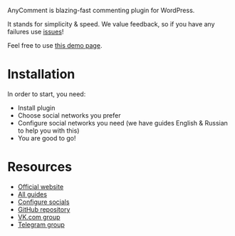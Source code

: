 AnyComment is blazing-fast commenting plugin for WordPress.

It stands for simplicity & speed. We value feedback, so if you have any failures use [issues](https://github.com/bologer/anycomment.io/issues)!

Feel free to use [this demo page](https://anycomment.io/demo/).

# Installation 
In order to start, you need:

* Install plugin
* Choose social networks you prefer
* Configure social networks you need (we have guides English & Russian to help you with this)
* You are good to go!

# Resources
* [Official website](http://anycomment.io/en/)
* [All guides](https://anycomment.io/en/category/tutorials/)
* [Configure socials](https://anycomment.io/en/category/tutorials/socials/)
* [GitHub repository](https://github.com/bologer/anycomment.io)
* [VK.com group](http://vk.com/anycomment)
* [Telegram group](https://t.me/joinchat/BEUJEQ9aMmQsFX65MNRCDg)